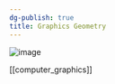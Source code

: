 ```yaml
---
dg-publish: true
title: Graphics Geometry
---
```


![image](https://cdn.jsdelivr.net/gh/aaronmack/image-hosting@master/e/image.3dohebvhfy00.webp)

[[computer_graphics]]